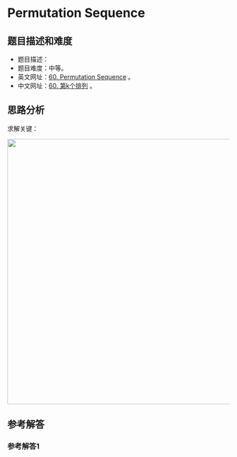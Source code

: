 # Permutation Sequence

## 题目描述和难度
+ 题目描述：
+ 题目难度：中等。
+ 英文网址：[60. Permutation Sequence](https://leetcode.com/problems/permutation-sequence/description/)  。
+ 中文网址：[60. 第k个排列](https://leetcode-cn.com/problems/permutation-sequence/description/)  。
## 思路分析
求解关键：

<img src="https://liweiwei1419.github.io/images/leetcode-solution/" width="600">

## 参考解答
### 参考解答1

```java

```